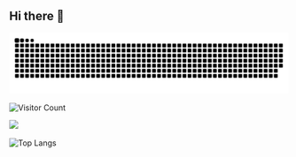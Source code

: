 ## Hi there 👋


![](https://github.com/Ry3n-Huang/Ry3n-Huang/blob/output/github-contribution-grid-snake.svg)

![Visitor Count](https://profile-counter.glitch.me/Ry3n-Huang/count.svg)

![](https://github-readme-stats.vercel.app/api?username=Ry3n-Huang&show_icons=true&theme=transparent)

![Top Langs](https://github-readme-stats.vercel.app/api/top-langs/?username=Ry3n-Huang&layout=compact&theme=tokyonight)

<!--
**Ry3n-Huang/Ry3n-Huang** is a ✨ _special_ ✨ repository because its `README.md` (this file) appears on your GitHub profile.

Here are some ideas to get you started:

- 🔭 I’m currently working on ...
- 🌱 I’m currently learning ...
- 👯 I’m looking to collaborate on ...
- 🤔 I’m looking for help with ...
- 💬 Ask me about ...
- 📫 How to reach me: ...
- 😄 Pronouns: ...
- ⚡ Fun fact: ...
-->
